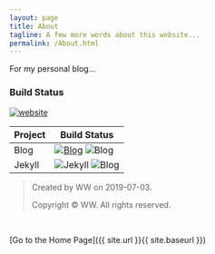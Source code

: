 ```yaml
---
layout: page
title: About
tagline: A few more words about this website...
permalink: /About.html
---
```


For my personal blog...

### Build Status
[![website](https://img.shields.io/badge/version-0.1+-green.svg)](https:nono721.github.io)

Project|Build Status
---|---
Blog|[![Blog](https://img.shields.io/badge/build-0.1+-lightgrey.svg)](https:nono721.github.io) ![Blog](https://img.shields.io/badge/Mardown-unknown-red.svg) 
Jekyll|![Jekyll](https://img.shields.io/badge/Jekyll-3.8+-brightgreen.svg) ![Blog](https://img.shields.io/badge/HTML-unknown-ff69b4.svg) 


>	Created by WW on 2019-07-03.
>
>	Copyright © WW. All rights reserved.

&ensp;

[Go to the Home Page]({{ site.url }}{{ site.baseurl }})
